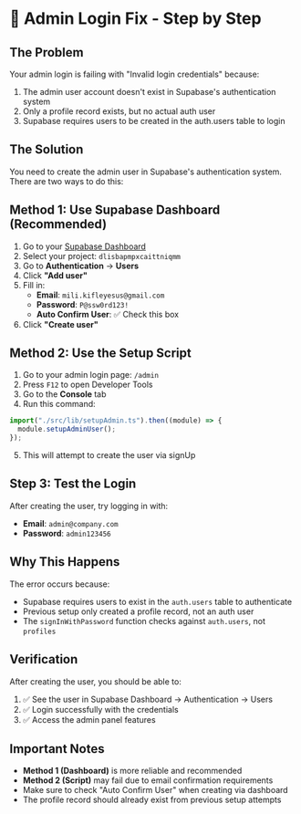 # 🔧 Admin Login Fix - Step by Step

## **The Problem**

Your admin login is failing with "Invalid login credentials" because:

1. The admin user account doesn't exist in Supabase's authentication system
2. Only a profile record exists, but no actual auth user
3. Supabase requires users to be created in the auth.users table to login

## **The Solution**

You need to create the admin user in Supabase's authentication system. There are two ways to do this:

## **Method 1: Use Supabase Dashboard (Recommended)**

1. Go to your [Supabase Dashboard](https://supabase.com/dashboard)
2. Select your project: `dlisbapmpxcaittniqmm`
3. Go to **Authentication** → **Users**
4. Click **"Add user"**
5. Fill in:
   - **Email**: `mili.kifleyesus@gmail.com`
   - **Password**: `P@ssw0rd123!`
   - **Auto Confirm User**: ✅ Check this box
6. Click **"Create user"**

## **Method 2: Use the Setup Script**

1. Go to your admin login page: `/admin`
2. Press `F12` to open Developer Tools
3. Go to the **Console** tab
4. Run this command:

```javascript
import("./src/lib/setupAdmin.ts").then((module) => {
  module.setupAdminUser();
});
```

5. This will attempt to create the user via signUp

## **Step 3: Test the Login**

After creating the user, try logging in with:

- **Email**: `admin@company.com`
- **Password**: `admin123456`

## **Why This Happens**

The error occurs because:

- Supabase requires users to exist in the `auth.users` table to authenticate
- Previous setup only created a profile record, not an auth user
- The `signInWithPassword` function checks against `auth.users`, not `profiles`

## **Verification**

After creating the user, you should be able to:

1. ✅ See the user in Supabase Dashboard → Authentication → Users
2. ✅ Login successfully with the credentials
3. ✅ Access the admin panel features

## **Important Notes**

- **Method 1 (Dashboard)** is more reliable and recommended
- **Method 2 (Script)** may fail due to email confirmation requirements
- Make sure to check "Auto Confirm User" when creating via dashboard
- The profile record should already exist from previous setup attempts
